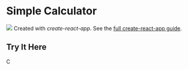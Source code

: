# Simple Calculator 
![](https://lh3.googleusercontent.com/rRJCiJhroe04JQ6p_1sdM9Pet3TUxuDDuiAhQRhXp6lC5ilBX8qWxsntjIWw9-MBY5UUrdfDxXRew6X7MP7uN98OgcnbyGDLUBisTcBScfGGPbIVoN3eMQV9rhy_XuIEf_yCQsSpl_BgaCXuil6ZdkEQTtlglnxqS61Fdx0DuO7dWVpI2PPKNoX42w_R0L5o0KCfUJbj5paWsMS9aDuYflvZSf_pfFheJSMTJH3ykgwhY06dz1h84As-mTUoEzYWnlqAOuDYiv9kEE6hem_xqiaSuLjRbYmpczZ85Ce8rmLfyDzbxYTe6bRObH1AjI5Na4YnuL1nFgLL2XwkoHy2nvoVW5AJzdkjZy3Zip-mQf4OfpQ6RiPkolGOxSv3x4UFD9Jo9g1ViwEOt6ieYzPq980gaExcQWJyZBpNGbekCxTeUUuYjAzraOjufegMSoUiR_msYBbny0Xr1L-JeE3SGUUig_g-uwtRKmfX5wFGTc6MRS7q-f9yn31K6EK0383A3Meu48oLjErgLhruElQd3fnGWiGRYY1uLxIkVhAhNKgOG-2ClK5CALBlzPb0BSQGB_3pQfawEQM6e5UutTPoG2_a7xb6lsx0Z-I3Lpfe59TQL4obQ2insGs0Oz2xAuZBqKe_ircf7yp1rniUz1mhc9R9vCsvMHZy3G0F5kFoo9wz8ZMhKIoqcH-x09gkv16os8jieTF-vbmCxAksvYZH4QU=w1918-h845-no?authuser=0)
Created with  _create-react-app_. See the  [full create-react-app guide](https://github.com/facebookincubator/create-react-app/blob/master/packages/react-scripts/template/README.md).

## Try It Here
C
